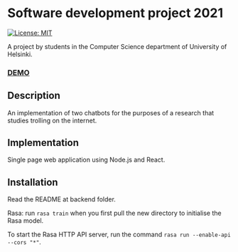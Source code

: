 # Software development project 2021

[![License: MIT](https://img.shields.io/badge/License-MIT-yellow.svg)](https://opensource.org/licenses/MIT)

A project by students in the Computer Science department of University of Helsinki.

### [DEMO](https://ohtup-staging.cs.helsinki.fi/trollbot)

## Description

An implementation of two chatbots for the purposes of a research that studies trolling on the internet.

## Implementation

Single page web application using Node.js and React.

## Installation

Read the README at backend folder.

Rasa: run `rasa train` when you first pull the new directory to initialise the
Rasa model.

To start the Rasa HTTP API server, run the command `rasa run --enable-api --cors "*"`.

